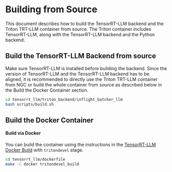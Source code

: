 # Building from Source

This document describes how to build the TensorRT-LLM backend and the Triton
TRT-LLM container from source. The Triton container includes TensorRT-LLM,
along with the TensorRT-LLM backend and the Python backend.

## Build the TensorRT-LLM Backend from source

Make sure TensorRT-LLM is installed before building the backend. Since the
version of TensorRT-LLM and the TensorRT-LLM backend has to be aligned, it is
recommended to directly use the Triton TRT-LLM container from NGC or build the
whole container from source as described below in the Build the Docker Container
section.

```bash
cd tensorrt_llm/triton_backend/inflight_batcher_llm
bash scripts/build.sh
```

## Build the Docker Container

#### Build via Docker

You can build the container using the instructions in the [TensorRT-LLM Docker Build](./tensorrt_llm/dockerfile/README.md)
with `tritondevel` stage.

```bash
cd tensorrt_llm/dockerfile
make -C docker tritondevel_build
```
